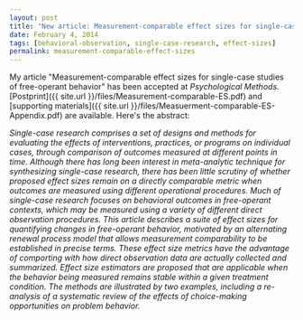 ```yaml
---
layout: post
title: "New article: Measurement-comparable effect sizes for single-case studies of free-operant behavior"
date: February 4, 2014
tags: [behavioral-observation, single-case-research, effect-sizes]
permalink: measurement-comparable-effect-sizes
---
```


My article "Measurement-comparable effect sizes for single-case studies of free-operant behavior" has been accepted at _Psychological Methods_. [Postprint]({{ site.url }}/files/Measurement-comparable-ES.pdf) and  [supporting materials]({{ site.url }}/files/Measuerment-comparable-ES-Appendix.pdf) are available. Here's the abstract:

_Single-case research comprises a set of designs and methods for evaluating the effects of interventions, practices, or programs on individual cases, through comparison of outcomes measured at different points in time. Although there has long been interest in meta-analytic technique for synthesizing single-case research, there has been little scrutiny of whether proposed effect sizes remain on a directly comparable metric when outcomes are measured using different operational procedures. Much of single-case research focuses on behavioral outcomes in free-operant contexts, which may be measured using a variety of different direct observation procedures. This article describes a suite of effect sizes for quantifying changes in free-operant behavior, motivated by an alternating renewal process model that allows measurement comparability to be established in precise terms. These effect size metrics have the advantage of comporting with how direct observation data are actually collected and summarized. Effect size estimators are proposed that are applicable when the behavior being measured remains stable within a given treatment condition. The methods are illustrated by two examples, including a re-analysis of a systematic review of the effects of choice-making opportunities on problem behavior._
